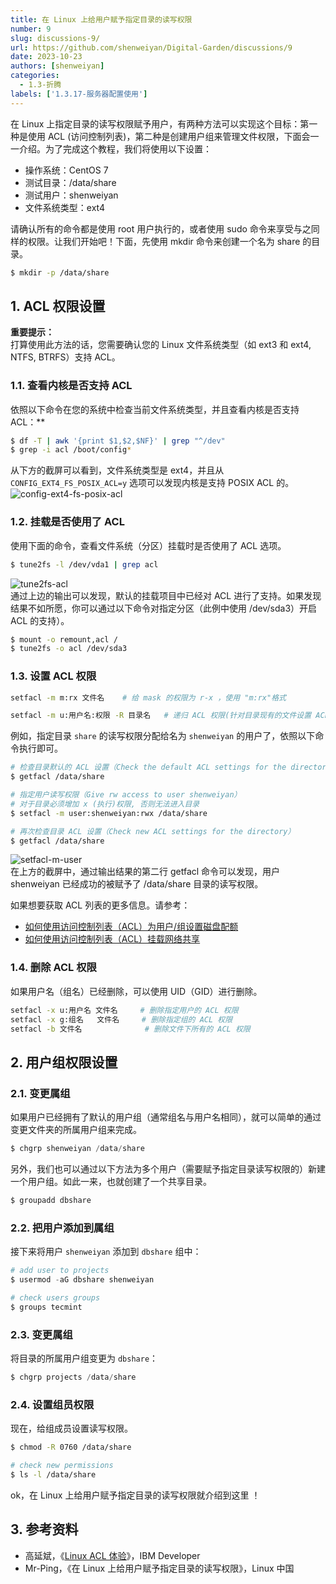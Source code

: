 ```yaml
---
title: 在 Linux 上给用户赋予指定目录的读写权限
number: 9
slug: discussions-9/
url: https://github.com/shenweiyan/Digital-Garden/discussions/9
date: 2023-10-23
authors: [shenweiyan]
categories: 
  - 1.3-折腾
labels: ['1.3.17-服务器配置使用']
---
```


在 Linux 上指定目录的读写权限赋予用户，有两种方法可以实现这个目标：第一种是使用 ACL (访问控制列表)，第二种是创建用户组来管理文件权限，下面会一一介绍。为了完成这个教程，我们将使用以下设置：

- 操作系统：CentOS 7
- 测试目录：/data/share
- 测试用户：shenweiyan
- 文件系统类型：ext4

请确认所有的命令都是使用 root 用户执行的，或者使用 sudo 命令来享受与之同样的权限。让我们开始吧！下面，先使用 mkdir 命令来创建一个名为 share 的目录。

```bash
$ mkdir -p /data/share
```

## 1. ACL 权限设置

**重要提示：**       
打算使用此方法的话，您需要确认您的 Linux 文件系统类型（如 ext3 和 ext4, NTFS, BTRFS）支持 ACL。

### 1.1. 查看内核是否支持 ACL

依照以下命令在您的系统中检查当前文件系统类型，并且查看内核是否支持 ACL：**

```bash
$ df -T | awk '{print $1,$2,$NF}' | grep "^/dev"
$ grep -i acl /boot/config*
```

从下方的截屏可以看到，文件系统类型是 ext4，并且从 `CONFIG_EXT4_FS_POSIX_ACL=y` 选项可以发现内核是支持 POSIX ACL 的。
![config-ext4-fs-posix-acl](https://kg.weiyan.cc/2024/08/config-ext4-fs-posix-acl.webp)

### 1.2. 挂载是否使用了 ACL

使用下面的命令，查看文件系统（分区）挂载时是否使用了 ACL 选项。

```bash
$ tune2fs -l /dev/vda1 | grep acl
```

![tune2fs-acl](https://kg.weiyan.cc/2024/08/tune2fs-acl.webp)      
通过上边的输出可以发现，默认的挂载项目中已经对 ACL 进行了支持。如果发现结果不如所愿，你可以通过以下命令对指定分区（此例中使用 /dev/sda3）开启 ACL 的支持）。

```bash
$ mount -o remount,acl /
$ tune2fs -o acl /dev/sda3
```

### 1.3. 设置 ACL 权限

```bash
setfacl -m m:rx 文件名    # 给 mask 的权限为 r-x ，使用 "m:rx"格式 

setfacl -m u:用户名:权限 -R 目录名   # 递归 ACL 权限(针对目录现有的文件设置 ACL) 
```

例如，指定目录 `share` 的读写权限分配给名为 `shenweiyan` 的用户了，依照以下命令执行即可。

```bash
# 检查目录默认的 ACL 设置（Check the default ACL settings for the directory）
$ getfacl /data/share

# 指定用户读写权限（Give rw access to user shenweiyan）
# 对于目录必须增加 x (执行)权限, 否则无法进入目录
$ setfacl -m user:shenweiyan:rwx /data/share

# 再次检查目录 ACL 设置（Check new ACL settings for the directory）
$ getfacl /data/share
```

![setfacl-m-user](https://kg.weiyan.cc/2024/08/setfacl-m-user.webp)      
在上方的截屏中，通过输出结果的第二行 getfacl 命令可以发现，用户 shenweiyan 已经成功的被赋予了 /data/share 目录的读写权限。

如果想要获取 ACL 列表的更多信息。请参考：

- [如何使用访问控制列表（ACL）为用户/组设置磁盘配额](http://www.tecmint.com/set-access-control-lists-acls-and-disk-quotas-for-users-groups/)
- [如何使用访问控制列表（ACL）挂载网络共享](http://www.tecmint.com/rhcsa-exam-configure-acls-and-mount-nfs-samba-shares/)

### 1.4. 删除 ACL 权限

如果用户名（组名）已经删除，可以使用 UID（GID）进行删除。

```bash
setfacl -x u:用户名 文件名     # 删除指定用户的 ACL 权限
setfacl -x g:组名   文件名     # 删除指定组的 ACL 权限 
setfacl -b 文件名              # 删除文件下所有的 ACL 权限 
```

## 2. 用户组权限设置

### 2.1. 变更属组

如果用户已经拥有了默认的用户组（通常组名与用户名相同），就可以简单的通过变更文件夹的所属用户组来完成。

```python
$ chgrp shenweiyan /data/share
```

另外，我们也可以通过以下方法为多个用户（需要赋予指定目录读写权限的）新建一个用户组。如此一来，也就创建了一个共享目录。

```python
$ groupadd dbshare
```

### 2.2. 把用户添加到属组 

接下来将用户 `shenweiyan` 添加到 `dbshare` 组中：

```python
# add user to projects
$ usermod -aG dbshare shenweiyan

# check users groups
$ groups tecmint
```

### 2.3. 变更属组

将目录的所属用户组变更为 `dbshare`：

```python
$ chgrp projects /data/share
```

### 2.4. 设置组员权限

现在，给组成员设置读写权限。

```bash
$ chmod -R 0760 /data/share

# check new permissions
$ ls -l /data/share
```

ok，在 Linux 上给用户赋予指定目录的读写权限就介绍到这里 ！

## 3. 参考资料

- 高延斌，《[Linux ACL 体验](https://www.ibm.com/developerworks/cn/linux/l-acl/index.html)》，IBM Developer
- Mr-Ping，《在 Linux 上给用户赋予指定目录的读写权限》，Linux 中国


<script src="https://giscus.app/client.js"
	data-repo="shenweiyan/Digital-Garden"
	data-repo-id="R_kgDOKgxWlg"
	data-mapping="number"
	data-term="9"
	data-reactions-enabled="1"
	data-emit-metadata="0"
	data-input-position="bottom"
	data-theme="light"
	data-lang="zh-CN"
	crossorigin="anonymous"
	async>
</script>
